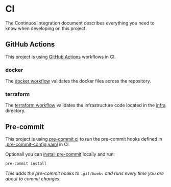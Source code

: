 # CI

The Continuos Integration document describes everything you need to know when developing on this project.

## GitHub Actions

This project is using [GitHub Actions](https://github.com/features/actions) workflows in CI.

### docker

The [docker workflow](.github/workflows/docker.yml) validates the docker files across the repository.

### terraform

The [terraform workflow](.github/workflows/terraform.yml) validates the infrastructure code located in the [infra](infra) directory.

## Pre-commit

This project is using [pre-commit ci](https://pre-commit.ci) to run the pre-commit hooks defined in [.pre-commit-config.yaml](.pre-commit-config.yaml) in CI.

Optionall you can [install pre-commit](https://pre-commit.com/#install) locally and run:

```bash
pre-commit install
```

_This adds the pre-commit hooks to `.git/hooks` and runs every time you are about to commit changes._
